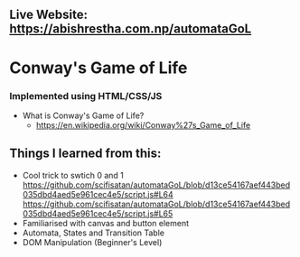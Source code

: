 Live Website: https://abishrestha.com.np/automataGoL
---

# Conway's Game of Life
### Implemented using HTML/CSS/JS

- What is Conway's Game of Life? 
  - https://en.wikipedia.org/wiki/Conway%27s_Game_of_Life
 
## Things I learned from this: 
- Cool trick to swtich 0 and 1
https://github.com/scifisatan/automataGoL/blob/d13ce54167aef443bed035dbd4aed5e961cec4e5/script.js#L64
https://github.com/scifisatan/automataGoL/blob/d13ce54167aef443bed035dbd4aed5e961cec4e5/script.js#L65
- Familiarised with canvas and button element
- Automata, States and Transition Table
- DOM Manipulation (Beginner's Level)
